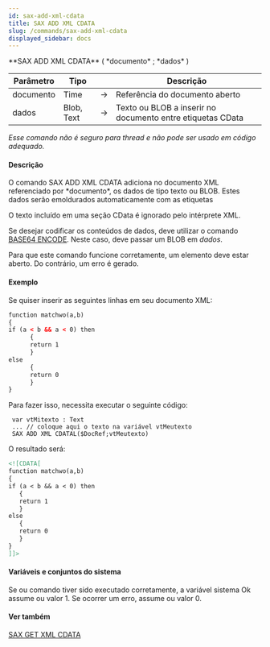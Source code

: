 ```yaml
---
id: sax-add-xml-cdata
title: SAX ADD XML CDATA
slug: /commands/sax-add-xml-cdata
displayed_sidebar: docs
---
```


<!--REF #_command_.SAX ADD XML CDATA.Syntax-->**SAX ADD XML CDATA** ( *documento* ; *dados* )<!-- END REF-->
<!--REF #_command_.SAX ADD XML CDATA.Params-->
| Parâmetro | Tipo |  | Descrição |
| --- | --- | --- | --- |
| documento | Time | &#8594;  | Referência do documento aberto |
| dados | Blob, Text | &#8594;  | Texto ou BLOB a inserir no documento entre etiquetas CData |

<!-- END REF-->

*Esse comando não é seguro para thread e não pode ser usado em código adequado.*


#### Descrição 

<!--REF #_command_.SAX ADD XML CDATA.Summary-->O comando SAX ADD XML CDATA adiciona no documento XML referenciado por *documento*, os dados de tipo texto ou BLOB.<!-- END REF--> Estes dados serão emoldurados automaticamente com as etiquetas <!\[CDATA\[ e \]\]>  

O texto incluído em uma seção CData é ignorado pelo intérprete XML.  
  
Se desejar codificar os conteúdos de dados, deve utilizar o comando [BASE64 ENCODE](base64-encode.md). Neste caso, deve passar um BLOB em *dados*.  
  
Para que este comando funcione corretamente, um elemento deve estar aberto. Do contrário, um erro é gerado.

#### Exemplo 

Se quiser inserir as seguintes linhas em seu documento XML: 

```XML
function matchwo(a,b)
{
if (a < b && a < 0) then
      {
      return 1
      }
else
      {
      return 0
      }
}
```

Para fazer isso, necessita executar o seguinte código:

```4d
 var vtMitexto : Text
 ... // coloque aqui o texto na variável vtMeutexto
 SAX ADD XML CDATAL($DocRef;vtMeutexto)
```

O resultado será:

```XML
<![CDATA[
function matchwo(a,b)
{
if (a < b && a < 0) then
   {
   return 1
   }
else
   {
   return 0
   }
}
]]>
```

#### Variáveis e conjuntos do sistema 

Se ou comando tiver sido executado corretamente, a variável sistema Ok assume ou valor 1\. Se ocorrer um erro, assume ou valor 0.

#### Ver também 

[SAX GET XML CDATA](sax-get-xml-cdata.md)  